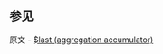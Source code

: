 ## 参见

原文 - [$last (aggregation accumulator)]( https://docs.mongodb.com/manual/reference/operator/aggregation/last/ )

